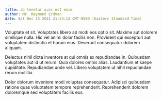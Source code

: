 ```yaml
---
title: ab tenetur quos est enim
author: Mr. Raymond Erdman
date: Sat Dec 25 2021 21:44:13 GMT-0500 (Eastern Standard Time)
---
```

Voluptate et sit. Voluptates libero ad modi eos optio sit. Maxime aut dolorem similique nulla. Hic vel animi dolor facilis non. Provident qui excepturi aut voluptatem distinctio et harum eius. Deserunt consequatur dolorem aliquam.

 Delectus nihil dicta inventore at qui omnis ex repudiandae in. Quibusdam voluptates aut id ut rerum. Quia dolores omnis alias. Laudantium et saepe cupiditate. Repudiandae unde vel. Libero voluptatem ut nihil repudiandae rerum mollitia.

 Dolor dolorum inventore modi voluptas consequatur. Adipisci quibusdam ratione quas voluptatem tempore reprehenderit. Reprehenderit dolorem doloremque sed voluptatem facilis eos.
